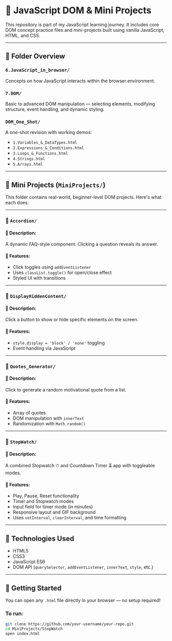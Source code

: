 # 🧠 JavaScript DOM & Mini Projects

This repository is part of my JavaScript learning journey. It includes core DOM concept practice files and mini-projects built using vanilla JavaScript, HTML, and CSS.

---

## 📁 Folder Overview

### `6.JavaScript_in_browser/`
Concepts on how JavaScript interacts within the browser environment.

### `7.DOM/`
Basic to advanced DOM manipulation — selecting elements, modifying structure, event handling, and dynamic styling.

### `DOM_One_Shot/`
A one-shot revision with working demos:
- `1.Variables_&_DataTypes.html`
- `2.Expressions_&_Conditions.html`
- `3.Loops_&_Functions.html`
- `4.Strings.html`
- `5.Arrays.html`

---

## 🧪 Mini Projects (`MiniProjects/`)

This folder contains real-world, beginner-level DOM projects. Here's what each does:

---

### 📂 `Accordion/`
#### 📌 Description:
A dynamic FAQ-style component. Clicking a question reveals its answer.

#### 🧠 Features:
- Click toggles using `addEventListener`
- Uses `classList.toggle()` for open/close effect
- Styled UI with transitions

---

### 📂 `DisplayHiddenContent/`
#### 📌 Description:
Click a button to show or hide specific elements on the screen.

#### 🧠 Features:
- `style.display = 'block' / 'none'` toggling
- Event handling via JavaScript

---

### 📂 `Quotes_Generator/`
#### 📌 Description:
Click to generate a random motivational quote from a list.

#### 🧠 Features:
- Array of quotes
- DOM manipulation with `innerText`
- Randomization with `Math.random()`

---

### 📂 `StopWatch/`
#### 📌 Description:
A combined Stopwatch ⏱ and Countdown Timer ⏳ app with toggleable modes.

#### 🧠 Features:
- Play, Pause, Reset functionality
- Timer and Stopwatch modes
- Input field for timer mode (in minutes)
- Responsive layout and GIF background
- Uses `setInterval`, `clearInterval`, and time formatting


---

## 🧠 Technologies Used

- HTML5
- CSS3
- JavaScript ES6
- DOM API (`querySelector`, `addEventListener`, `innerText`, `style`, etc.)

---

## 🚀 Getting Started

You can open any `.html` file directly in your browser — no setup required!

### To run:
```bash
git clone https://github.com/your-username/your-repo.git
cd MiniProjects/StopWatch
open index.html
